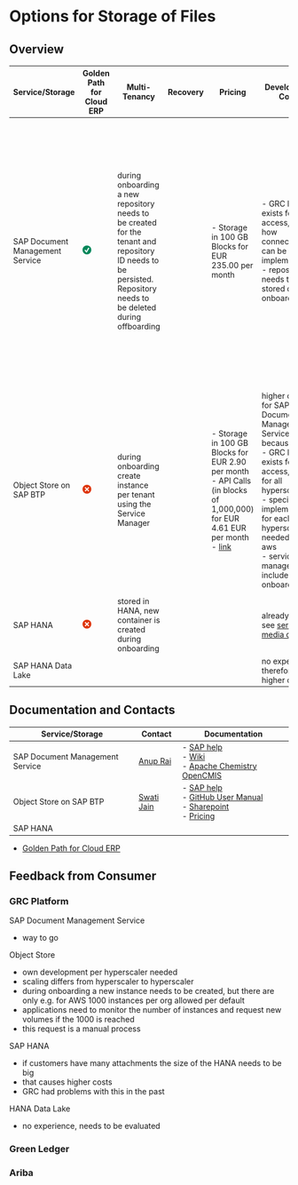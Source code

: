 # Options for Storage of Files

## Overview

| Service/Storage                 | Golden Path for Cloud ERP | Multi-Tenancy                                                                                                                                                    | Recovery | Pricing                                                                                                                                                                                                                                                                                         | Development Costs                                                                                                                                                                                                                                      | Sizing                                                                                                                                                                                    | Malware Scanner                                                                                                   | Encryption                                                                                                                                                                                                                                                                                                                                      | Connection                                                                                                                                                                                                                | Authentication                     | Audit Logging                                                                                                                                   | Versioning                                                                                                                                                                                                                | Availability                                                                                                                                                                                                                                                                                                                 | UI Support                                                                                                                                                                                  |
|---------------------------------|---------------------------|------------------------------------------------------------------------------------------------------------------------------------------------------------------|----------|-------------------------------------------------------------------------------------------------------------------------------------------------------------------------------------------------------------------------------------------------------------------------------------------------|--------------------------------------------------------------------------------------------------------------------------------------------------------------------------------------------------------------------------------------------------------|-------------------------------------------------------------------------------------------------------------------------------------------------------------------------------------------|-------------------------------------------------------------------------------------------------------------------|-------------------------------------------------------------------------------------------------------------------------------------------------------------------------------------------------------------------------------------------------------------------------------------------------------------------------------------------------|---------------------------------------------------------------------------------------------------------------------------------------------------------------------------------------------------------------------------|------------------------------------|-------------------------------------------------------------------------------------------------------------------------------------------------|---------------------------------------------------------------------------------------------------------------------------------------------------------------------------------------------------------------------------|------------------------------------------------------------------------------------------------------------------------------------------------------------------------------------------------------------------------------------------------------------------------------------------------------------------------------|---------------------------------------------------------------------------------------------------------------------------------------------------------------------------------------------|
| SAP Document Management Service | ![](./img/check.png)      | during onboarding a new repository needs to be created for the tenant and repository ID needs to be persisted. Repository needs to be deleted during offboarding |          | - Storage in 100 GB Blocks for EUR 235.00 per month                                                                                                                                                                                                                                             | - GRC library exists for access, to see how connection can be implemented <br /> - repository id needs to be stored during onboarding                                                                                                                  | - 100-GB data storage <br /> - API access is available with API calls in blocks of 50000 <br /> - for For virus-scanning enabled repositories: You can upload a file of size up to 400 MB | integrated                                                                                                        | [Default Encryption via SAP Credential Store](https://help.sap.com/docs/document-management-service/sap-document-management-service/enable-customer-managed-key-cmk)                                                                                                                                                                            | - **for documents**: using OpenCMIS, Apache Chemistry provides Java library for this, but this is retired, SDM colleagues want to provide own version of the Java library <br /> - **for subscription**: using REST calls | token using a client ID and secret | audit logs are written for different [events](https://help.sap.com/docs/document-management-service/sap-document-management-service/audit-logs) | The versioning feature is available only for [versioned repositories](https://help.sap.com/docs/document-management-service/sap-document-management-service/versioning). It must be selected during repository onboarding | - **AWS**: Australia (Sydney), Brazil (São Paulo), Canada (Montreal), Europe (Frankfurt), Japan (Tokyo), Singapore, South Korea (Seoul), US East (VA) <br/> - **Microsoft Azure**: Europe (Netherlands), Japan (Tokyo), Singapore, US East (VA), US West (WA). <br/> - **Google Cloud**: Europe (Frankfurt), US Central (IA) | [reuse UI component](https://wiki.one.int.sap/wiki/display/sapecm/How+to+consume+SDM+ReuseUI+in+a+Fiori+application) available, perhaps not 100% usable, but as template for UI development |
| Object Store on SAP BTP         | ![](./img/cross.png)      | during onboarding create instance per tenant using the Service Manager                                                                                           |          | - Storage in 100 GB Blocks for EUR 2.90 per month <br /> - API Calls (in blocks of 1,000,000) for EUR 4.61 EUR per month <br /> - [link](https://maui-prod-estimator-ui.wcms-prod.c.eu-de-2.cloud.sap/products/technology-platform/price-list/internal/list.internal-crosscharging.europe.html) | higher cost as for SAP Document Management Service because: <br /> - GRC library exists for access, but not for all hyperscaler <br /> - specific implementation for each hyperscaler needed e.g. aws <br /> - service manager included for onboarding | depends on hyperscaler e.g.                                                                                                                                                               | [malware scanning service](https://wiki.one.int.sap/wiki/display/CXP/Malware+Scanning+Service) needs to be called | Object Store service supports default server side encryption on buckets and containers that are created through the service. Object Store service doesn't have control over how it is done internally by the underlying infrastructure. [link](https://help.sap.com/docs/object-store/object-store-service-on-sap-btp/data-encryption-strategy) | different libraries for every hyperscaler                                                                                                                                                                                 | token using a client ID and secret | no data event logging, on AWS, SAP supports "server access logging" feature of AWS S3                                                           | [included and enabled by default](https://help.sap.com/docs/object-store/object-store-service-on-sap-btp/object-versioning-787fbe77f4eb46e0ae9a6222d57ba50e)                                                              |                                                                                                                                                                                                                                                                                                                              | ![](./img/cross.png)                                                                                                                                                                        |
| SAP HANA                        | ![](./img/cross.png)      | stored in HANA, new container is created during onboarding                                                                                                       |          |                                                                                                                                                                                                                                                                                                 | already exist, see [serving media data](https://pages.github.tools.sap/cap/docs/guides/media-data#serving-media-data)                                                                                                                                  |                                                                                                                                                                                           | [malware scanning service](https://wiki.one.int.sap/wiki/display/CXP/Malware+Scanning+Service) needs to be called | same as encryption for data                                                                                                                                                                                                                                                                                                                     | default HANA connection can be used                                                                                                                                                                                       |                                    |                                                                                                                                                 |                                                                                                                                                                                                                           |                                                                                                                                                                                                                                                                                                                              | ![](./img/cross.png)                                                                                                                                                                        |
| SAP HANA Data Lake              |                           |                                                                                                                                                                  |          |                                                                                                                                                                                                                                                                                                 | no experience, therefore higher costs                                                                                                                                                                                                                  |                                                                                                                                                                                           |                                                                                                                   |                                                                                                                                                                                                                                                                                                                                                 |                                                                                                                                                                                                                           |                                    |                                                                                                                                                 |                                                                                                                                                                                                                           |                                                                                                                                                                                                                                                                                                                              |                                                                                                                                                                                             |

## Documentation and Contacts

| Service/Storage                 | Contact                                   | Documentation                                                                                                                                                                                                                                                                                                                                                                                                                                                                              | 
|---------------------------------|-------------------------------------------|--------------------------------------------------------------------------------------------------------------------------------------------------------------------------------------------------------------------------------------------------------------------------------------------------------------------------------------------------------------------------------------------------------------------------------------------------------------------------------------------|
| SAP Document Management Service | [Anup Rai](mailto:anup.rai@sap.com)       | - [SAP help](https://help.sap.com/docs/document-management-service)<br/> - [Wiki](https://wiki.one.int.sap/wiki/display/sapecm/SDM+Overview) <br /> - [Apache Chemistry OpenCMIS](https://chemistry.apache.org/java/opencmis.html)                                                                                                                                                                                                                                                         |
| Object Store on SAP BTP         | [Swati Jain](mailto:swati.jain01@sap.com) | - [SAP help](https://help.sap.com/docs/object-store/object-store-service-on-sap-btp/what-is-object-store) <br/> - [GitHub User Manual](https://pages.github.tools.sap/cloudservices/docs/objectstore/User_Manual/) <br/> - [Sharepoint](https://sap.sharepoint.com/sites/204062/SitePages/ObjectStoreSAPBTP.aspx) <br/> - [Pricing](https://maui-prod-estimator-ui.wcms-prod.c.eu-de-2.cloud.sap/products/technology-platform/price-list/internal/list.internal-crosscharging.europe.html) |
| SAP HANA                        |                                           |                                                                                                                                                                                                                                                                                                                                                                                                                                                                                            | 

- [Golden Path for Cloud ERP](https://sap.sharepoint.com/:w:/t/CloudERPCDXInnovationResearch/EbhSuAiOoKhApoWeMSWcjnYBwY4IfAoMqosb4ILUrX8hyw?e=MDvzei)

## Feedback from Consumer

### GRC Platform

SAP Document Management Service

- way to go

Object Store

- own development per hyperscaler needed
- scaling differs from hyperscaler to hyperscaler
- during onboarding a new instance needs to be created, but there are only e.g. for AWS 1000 instances per org allowed
  per default
- applications need to monitor the number of instances and request new volumes if the 1000 is reached
- this request is a manual process

SAP HANA

- if customers have many attachments the size of the HANA needs to be big
- that causes higher costs
- GRC had problems with this in the past

HANA Data Lake

- no experience, needs to be evaluated

### Green Ledger

### Ariba

